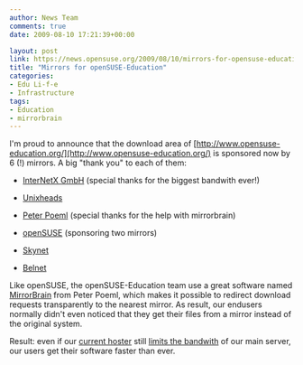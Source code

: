 ```yaml
---
author: News Team
comments: true
date: 2009-08-10 17:21:39+00:00

layout: post
link: https://news.opensuse.org/2009/08/10/mirrors-for-opensuse-education/
title: "Mirrors for openSUSE-Education"
categories:
- Edu Li-f-e
- Infrastructure
tags:
- Education
- mirrorbrain
---
```



I'm proud to announce that the download area of [http://www.opensuse-education.org/](http://www.opensuse-education.org/) is sponsored now by 6 (!) mirrors. A big "thank you" to each of them:






  * [InterNetX GmbH](http://www.internetx.de/) (special thanks for the biggest bandwith ever!)


  * [Unixheads](http://us.unixheads.org/)


  * [Peter Poeml](http://en.opensuse.org/User:Poeml) (special thanks for the help with mirrorbrain)


  * [openSUSE](http://www.opensuse.org/) (sponsoring two mirrors)


  * [Skynet](http://www.skynet.be/)


  * [Belnet](http://www.belnet.be/en/)




Like openSUSE, the openSUSE-Education team use a great software named [MirrorBrain](http://mirrorbrain.org/) from Peter Poeml, which makes it possible to redirect download requests transparently to the nearest mirror. As result, our endusers normally didn't even noticed that they get their files from a mirror instead of the original system.




Result: even if our [current hoster](http://www.hetzner.de/) still [limits the bandwith](http://lizards.opensuse.org/2009/03/01/low-bandwith-for-opensuse-education/) of our main server, our users get their software faster than ever.


		

